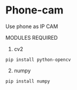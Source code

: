 # Phone-cam
Use phone as IP CAM


MODULES REQUIRED


1. cv2

```
pip install python-opencv
```

2. numpy

```
pip install numpy
```

